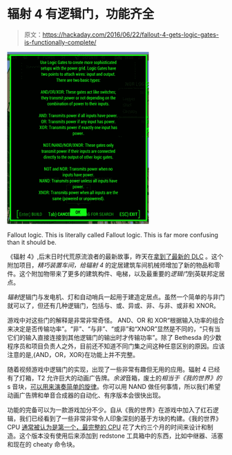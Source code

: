 # 辐射 4 有逻辑门，功能齐全

> 原文：<https://hackaday.com/2016/06/22/fallout-4-gets-logic-gates-is-functionally-complete/>

[![Fallout logic. This is literally called Fallout logic. This is far more confusing than it should be.](img/b32e1b4d787889fedc07f5bbd427cbd4.png)](https://hackaday.com/wp-content/uploads/2016/06/fallout-logic.png)

Fallout logic. This is literally called Fallout logic. This is far more confusing than it should be.

《辐射 4》,后末日时代荒原流浪者的最新故事，昨天在[拿到了最新的 DLC](https://bethesda.net/#en/events/game/fallout-4-contraptions-workshop-available-now/2016/06/21/149) 。这个附加项目，*精巧装置车间，*给*辐射 4* 的定居建筑车间机械师增加了新的物品和零件。这个附加物带来了更多的建筑构件、电梯，以及最重要的*逻辑门*到英联邦定居点。

*辐射*逻辑门与发电机、灯和自动哨兵一起用于建造定居点。虽然一个简单的与非门就可以了，但还有几种逻辑门，包括与、或、异或、非、与非、或非和 XNOR。

游戏中对这些门的解释是非常非常奇怪。 AND、OR 和 XOR“根据输入功率的组合来决定是否传输功率”。“非”、“与非”、“或非”和“XNOR”显然是不同的，“只有当它们的输入直接连接到其他逻辑门的输出时才传输功率”。除了 Bethesda 的少数程序员和项目负责人之外，目前还不知道不同门集之间这种任意区别的原因。应该注意的是,{AND，OR，XOR}在功能上并不完整。

随着视频游戏中逻辑门的实现，出现了一些非常有趣但无用的应用。辐射 4 已经有了灯箱，T2 允许巨大的动画广告牌。*余波*音箱，废土的*相当于《我的世界》的* s 音块，[可以用来演奏简单的旋律](https://www.youtube.com/watch?v=rGtLhejkDhk)。你可以用 NAND 做任何事情，所以我们希望动画广告牌和单音合成器的自动化、有序版本会很快出现。

功能的完备可以为一款游戏加分不少。自从《我的世界》在游戏中加入了红石逻辑，我们已经看到了一些非常非常令人印象深刻的基于方块的构建。《我的世界》CPU [通常被认为是第一个，最完整的 CPU](http://hackaday.com/2010/09/29/16-bit-alu-in-minecraft/) 花了大约三个月的时间来设计和制造。这个版本没有使用后来添加到 redstone 工具箱中的东西，比如中继器、活塞和现在的 cheaty 命令块。